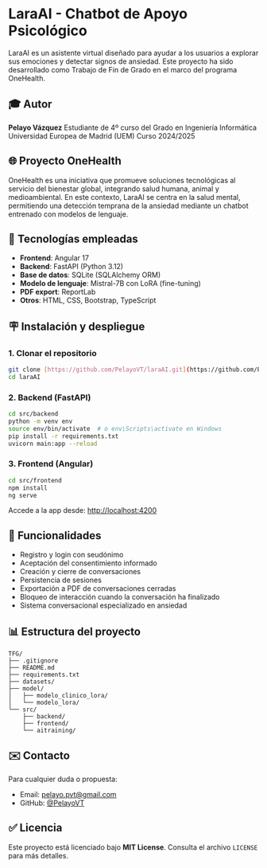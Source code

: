 # LaraAI - Chatbot de Apoyo Psicológico

LaraAI es un asistente virtual diseñado para ayudar a los usuarios a explorar sus emociones y detectar signos de ansiedad. Este proyecto ha sido desarrollado como Trabajo de Fin de Grado en el marco del programa OneHealth.

## 🎓 Autor

**Pelayo Vázquez**
Estudiante de 4º curso del Grado en Ingeniería Informática
Universidad Europea de Madrid (UEM)
Curso 2024/2025

## 🌐 Proyecto OneHealth

OneHealth es una iniciativa que promueve soluciones tecnológicas al servicio del bienestar global, integrando salud humana, animal y medioambiental. En este contexto, LaraAI se centra en la salud mental, permitiendo una detección temprana de la ansiedad mediante un chatbot entrenado con modelos de lenguaje.

## 🚀 Tecnologías empleadas

* **Frontend**: Angular 17
* **Backend**: FastAPI (Python 3.12)
* **Base de datos**: SQLite (SQLAlchemy ORM)
* **Modelo de lenguaje**: Mistral-7B con LoRA (fine-tuning)
* **PDF export**: ReportLab
* **Otros**: HTML, CSS, Bootstrap, TypeScript

## 🪧 Instalación y despliegue

### 1. Clonar el repositorio

```bash
git clone [https://github.com/PelayoVT/laraAI.git](https://github.com/PelayoVT/laraAI.git)
cd laraAI
```

### 2. Backend (FastAPI)

```bash
cd src/backend
python -m venv env
source env/bin/activate  # o env\Scripts\activate en Windows
pip install -r requirements.txt
uvicorn main:app --reload
```

### 3. Frontend (Angular)

```bash
cd src/frontend
npm install
ng serve
```

Accede a la app desde: [http://localhost:4200](http://localhost:4200)

## 🔐 Funcionalidades

* Registro y login con seudónimo
* Aceptación del consentimiento informado
* Creación y cierre de conversaciones
* Persistencia de sesiones
* Exportación a PDF de conversaciones cerradas
* Bloqueo de interacción cuando la conversación ha finalizado
* Sistema conversacional especializado en ansiedad

## 📊 Estructura del proyecto

```
TFG/
├── .gitignore
├── README.md
├── requirements.txt
├── datasets/                     
├── model/                
│   ├── modelo_clinico_lora/  
│   └── modelo_lora/    
└── src/
    ├── backend/          
    ├── frontend/         
    └── aitraining/                       
```

## ✉️ Contacto

Para cualquier duda o propuesta:

* Email: [pelayo.pvt@gmail.com](mailto:pelayo.pvt@gmail.com)
* GitHub: [@PelayoVT](https://github.com/PelayoVT)

## ✅ Licencia

Este proyecto está licenciado bajo **MIT License**. Consulta el archivo `LICENSE` para más detalles.
